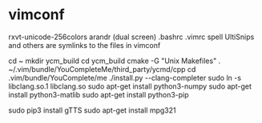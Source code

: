 # vimconf
rxvt-unicode-256colors arandr (dual screen)
.bashrc .vimrc spell UltiSnips and others are symlinks to the files in vimconf

cd ~
mkdir ycm_build
cd ycm_build
cmake -G "Unix Makefiles" . ~/.vim/bundle/YouCompleteMe/third_party/ycmd/cpp
cd .vim/bundle/YouComplete/me
./install.py --clang-completer
sudo ln -s libclang.so.1 libclang.so
sudo apt-get install python3-numpy
sudo apt-get install python3-matlib
sudo apt-get install python3-pip

sudo pip3 install gTTS
sudo apt-get install mpg321
